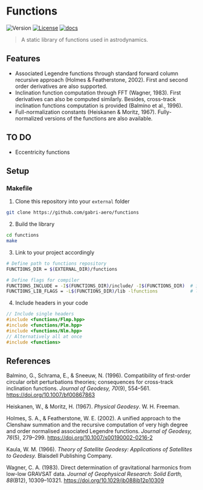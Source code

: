 # Functions

![Version](https://img.shields.io/badge/version-0.0.1-blue.svg)
[![License](https://img.shields.io/badge/license-MIT-green.svg)](https://github.com/gabri-aero/fft/blob/main/LICENSE)
[![docs](https://img.shields.io/badge/Doxygen-Documentation-5A7BA7?logo=doxygen&logoColor=white&style=flat)](https://gabri-aero.github.io/functions/)

> A static library of functions used in astrodynamics.

## Features
- Associated Legendre functions through standard forward column recursive approach (Holmes & Featherstone, 2002). First and second order derivatives are also supported.
- Inclination function computation through FFT (Wagner, 1983). First derivatives can also be computed similarly. Besides, cross-track inclination functions computation is provided (Balmino et al., 1996).
- Full-normalization constants (Heiskanen & Moritz, 1967). Fully-normalized versions of the functions are also available.

## TO DO
- Eccentricity functions

## Setup

### Makefile

1. Clone this repository into your `external` folder
```sh
git clone https://github.com/gabri-aero/functions
```
2. Build the library
```sh
cd functions
make 
```
3. Link to your project accordingly
```sh
# Define path to functions repository
FUNCTIONS_DIR = $(EXTERNAL_DIR)/functions

# Define flags for compiler
FUNCTIONS_INCLUDE = -I$(FUNCTIONS_DIR)/include/ -I$(FUNCTIONS_DIR)  # include flags
FUNCTIONS_LIB_FLAGS = -L$(FUNCTIONS_DIR)/lib -lfunctions            # link flags
```

4. Include headers in your code
```cpp
// Include single headers
#include <functions/Flmp.hpp>
#include <functions/Plm.hpp>
#include <functions/Nlm.hpp>
// Alternatively all at once
#include <functions>
```

## References

Balmino, G., Schrama, E., & Sneeuw, N. (1996). Compatibility of first-order circular orbit perturbations theories; consequences for cross-track inclination functions. _Journal of Geodesy, 70_(9), 554–561. https://doi.org/10.1007/bf00867863

Heiskanen, W., & Moritz, H. (1967). _Physical Geodesy_. W. H. Freeman.  

Holmes, S. A., & Featherstone, W. E. (2002). A unified approach to the Clenshaw summation and the recursive computation of very high degree and order normalised associated Legendre functions. _Journal of Geodesy, 76_(5), 279–299. https://doi.org/10.1007/s00190002-0216-2

Kaula, W. M. (1966). _Theory of Satellite Geodesy: Applications of Satellites to Geodesy._ Blaisdell Publishing Company.

Wagner, C. A. (1983). Direct determination of gravitational harmonics from low-low GRAVSAT data. _Journal of Geophysical Research: Solid Earth, 88_(B12), 10309–10321. https://doi.org/10.1029/jb088ib12p10309
